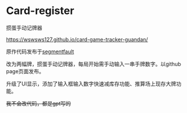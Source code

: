 # Card-register
掼蛋手动记牌器

https://wswsws127.github.io/card-game-tracker-guandan/

原作代码发布于[segmentfault](https://segmentfault.com/a/1190000022745788)

改为两幅牌，掼蛋手动记牌器，每局开始需手动输入一串手牌数字。以github page页面发布。

升级了UI显示，添加了输入框输入数字快速减库存功能、推算场上现存大牌功能。

~~我不会改代码，都是gpt写的~~
